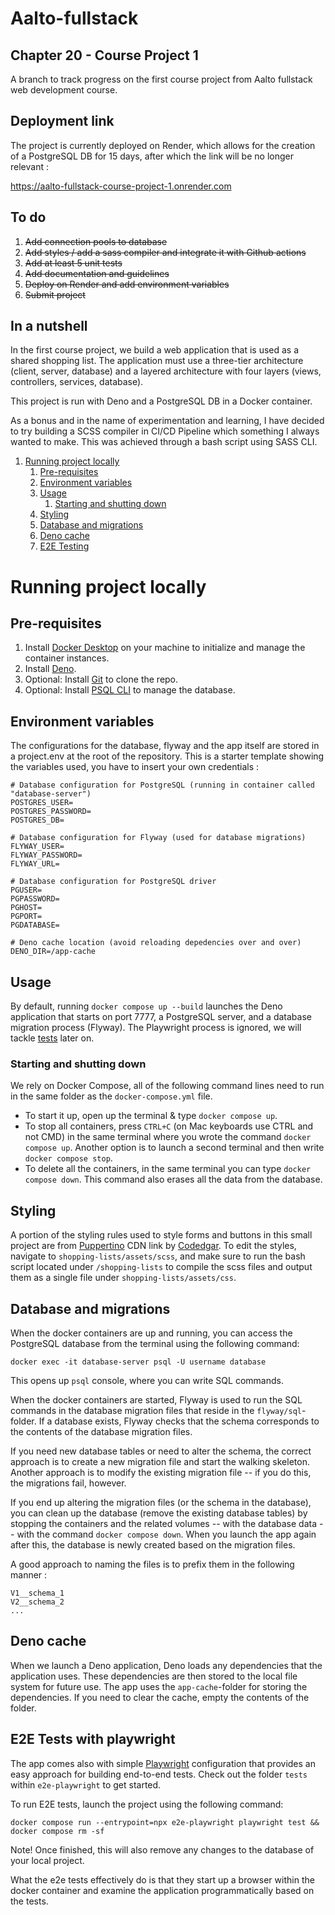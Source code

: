 # Aalto-fullstack

## Chapter 20 - Course Project 1

A branch to track progress on the first course project from Aalto fullstack web
development course.

## Deployment link

The project is currently deployed on Render, which allows for the creation of a
PostgreSQL DB for 15 days, after which the link will be no longer relevant :

<https://aalto-fullstack-course-project-1.onrender.com>

## To do

1. ~~Add connection pools to database~~
2. ~~Add styles / add a sass compiler and integrate it with Github actions~~
3. ~~Add at least 5 unit tests~~
4. ~~Add documentation and guidelines~~
5. ~~Deploy on Render and add environment variables~~
6. ~~Submit project~~

## In a nutshell

In the first course project, we build a web application that is used as a shared
shopping list. The application must use a three-tier architecture (client,
server, database) and a layered architecture with four layers (views,
controllers, services, database).

This project is run with Deno and a PostgreSQL DB in a Docker container.

As a bonus and in the name of experimentation and learning, I have decided to
try building a SCSS compiler in CI/CD Pipeline which something I always wanted
to make. This was achieved through a bash script using SASS CLI.

1. [Running project locally](#running-project-locally)
   1. [Pre-requisites](#pre-requisites)
   2. [Environment variables](#environment-variables)
   3. [Usage](#usage)
      1. [Starting and shutting down](#starting-and-shutting-down)
   4. [Styling](#styling)
   5. [Database and migrations](#database-and-migrations)
   6. [Deno cache](#deno-cache)
   7. [E2E Testing](#e2e-tests-with-playwright)

# Running project locally

## Pre-requisites

1. Install [Docker Desktop](https://www.docker.com) on your machine to
   initialize and manage the container instances.
2. Install [Deno](https://deno.com).
3. Optional: Install [Git](https://git-scm.com/downloads) to clone the repo.
4. Optional: Install [PSQL CLI](https://www.postgresql.org/download/) to manage
   the database.

## Environment variables

The configurations for the database, flyway and the app itself are stored in a
project.env at the root of the repository. This is a starter template showing
the variables used, you have to insert your own credentials :

```text
# Database configuration for PostgreSQL (running in container called "database-server")
POSTGRES_USER=
POSTGRES_PASSWORD=
POSTGRES_DB=

# Database configuration for Flyway (used for database migrations)
FLYWAY_USER=
FLYWAY_PASSWORD=
FLYWAY_URL=

# Database configuration for PostgreSQL driver
PGUSER=
PGPASSWORD=
PGHOST=
PGPORT=
PGDATABASE=

# Deno cache location (avoid reloading depedencies over and over)
DENO_DIR=/app-cache
```

## Usage

By default, running `docker compose up --build` launches the Deno application
that starts on port 7777, a PostgreSQL server, and a database migration process
(Flyway). The Playwright process is ignored, we will tackle
[tests](#e2e-tests-with-playwright) later on.

### Starting and shutting down

We rely on Docker Compose, all of the following command lines need to run in the
same folder as the `docker-compose.yml` file.

- To start it up, open up the terminal & type `docker compose up`.
- To stop all containers, press `CTRL+C` (on Mac keyboards use CTRL and not CMD)
  in the same terminal where you wrote the command `docker compose up`. Another
  option is to launch a second terminal and then write `docker compose stop`.
- To delete all the containers, in the same terminal you can type
  `docker compose down`. This command also erases all the data from the
  database.

## Styling

A portion of the styling rules used to style forms and buttons in this small
project are from [Puppertino](https://github.com/codedgar/Puppertino) CDN link
by [Codedgar](https://github.com/codedgar). To edit the styles, navigate to
`shopping-lists/assets/scss`, and make sure to run the bash script located under
`/shopping-lists` to compile the scss files and output them as a single file
under `shopping-lists/assets/css`.

## Database and migrations

When the docker containers are up and running, you can access the PostgreSQL
database from the terminal using the following command:

```text
docker exec -it database-server psql -U username database
```

This opens up `psql` console, where you can write SQL commands.

When the docker containers are started, Flyway is used to run the SQL commands
in the database migration files that reside in the `flyway/sql`-folder. If a
database exists, Flyway checks that the schema corresponds to the contents of
the database migration files.

If you need new database tables or need to alter the schema, the correct
approach is to create a new migration file and start the walking skeleton.
Another approach is to modify the existing migration file -- if you do this, the
migrations fail, however.

If you end up altering the migration files (or the schema in the database), you
can clean up the database (remove the existing database tables) by stopping the
containers and the related volumes -- with the database data -- with the command
`docker compose down`. When you launch the app again after this, the database is
newly created based on the migration files.

A good approach to naming the files is to prefix them in the following manner :

```text
V1__schema_1
V2__schema_2
...
```

## Deno cache

When we launch a Deno application, Deno loads any dependencies that the
application uses. These dependencies are then stored to the local file system
for future use. The app uses the `app-cache`-folder for storing the
dependencies. If you need to clear the cache, empty the contents of the folder.

## E2E Tests with playwright

The app comes also with simple [Playwright](https://playwright.dev/)
configuration that provides an easy approach for building end-to-end tests.
Check out the folder `tests` within `e2e-playwright` to get started.

To run E2E tests, launch the project using the following command:

```text
docker compose run --entrypoint=npx e2e-playwright playwright test && docker compose rm -sf
```

Note! Once finished, this will also remove any changes to the database of your
local project.

What the e2e tests effectively do is that they start up a browser within the
docker container and examine the application programmatically based on the
tests.
